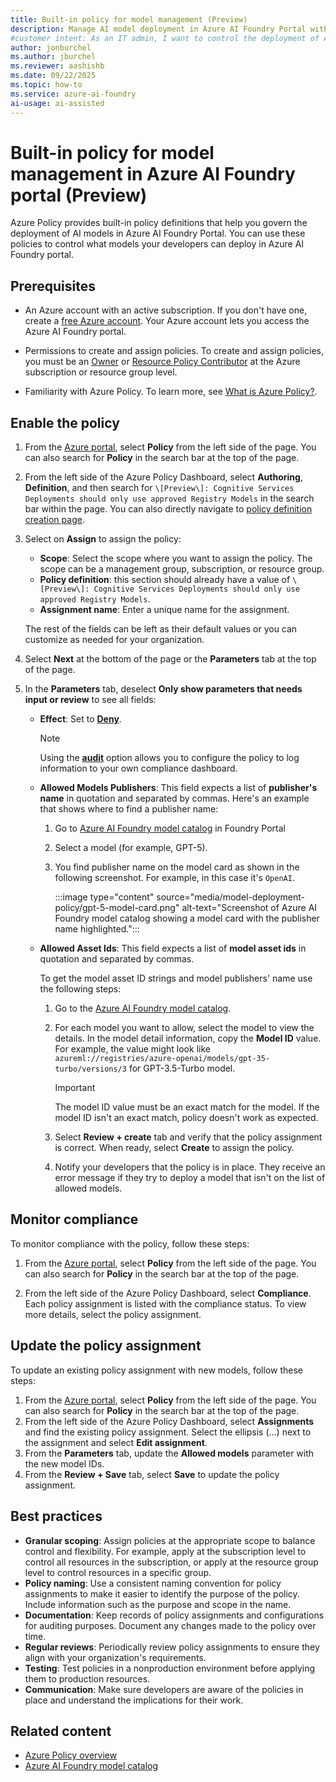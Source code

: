 ```yaml
---
title: Built-in policy for model management (Preview)
description: Manage AI model deployment in Azure AI Foundry Portal with built-in Azure Policy definitions. Learn how to govern and manage model deployments effectively.
#customer intent: As an IT admin, I want to control the deployment of AI models in Azure AI Foundry Portal so that I can ensure compliance with organizational policies.
author: jonburchel
ms.author: jburchel
ms.reviewer: aashishb
ms.date: 09/22/2025
ms.topic: how-to
ms.service: azure-ai-foundry
ai-usage: ai-assisted
---
```


# Built-in policy for model management in Azure AI Foundry portal (Preview)

Azure Policy provides built-in policy definitions that help you govern the deployment of AI models in Azure AI Foundry Portal. You can use
these policies to control what models your developers can deploy in Azure AI Foundry portal.

## Prerequisites

- An Azure account with an active subscription. If you don't have one, create a [free Azure account](https://azure.microsoft.com/free/). Your
  Azure account lets you access the Azure AI Foundry portal.

- Permissions to create and assign policies. To create and assign policies, you must be an [Owner](/azure/role-based-access-control/built-in-roles#owner) or [Resource Policy Contributor](/azure/role-based-access-control/built-in-roles#resource-policy-contributor) at the Azure subscription or resource group level.

- Familiarity with Azure Policy. To learn more, see [What is Azure Policy?](/azure/governance/policy/overview).

## Enable the policy

1. From the [Azure portal](https://portal.azure.com/), select **Policy** from the left side of the page. You can also
   search for **Policy** in the search bar at the top of the page.

1. From the left side of the Azure Policy Dashboard, select **Authoring**, **Definition**, and then search for `\[Preview\]: Cognitive Services Deployments should only use approved Registry Models` in the search bar within the page. You can also directly navigate to [policy definition creation page](https://ms.portal.azure.com/#view/Microsoft_Azure_Policy/PolicyDetail.ReactView/id/%2Fproviders%2FMicrosoft.Authorization%2FpolicyDefinitions%2Faafe3651-cb78-4f68-9f81-e7e41509110f/version/1.0.0-preview/scopes~/%5B%22%2Fsubscriptions%2Fa4393d89-7e7f-4b0b-826e-72fc42c33d1f%22%2C%22%2Fsubscriptions%2Fd128f140-94e6-4175-87a7-954b9d27db16%22%2C%22%2Fsubscriptions%2F562da9fc-fd6e-4f24-a6aa-99827a7f6f91%22%5D/contextRender~/false).

1. Select on **Assign** to assign the policy:

   - **Scope**: Select the scope where you want to assign the policy. The scope can be a management group, subscription, or resource group.
   - **Policy definition**: this section should already have a value of `\[Preview\]: Cognitive Services Deployments should only use approved Registry Models`.
   - **Assignment name**: Enter a unique name for the assignment.

   The rest of the fields can be left as their default values or you can customize as needed for your organization.

1. Select **Next** at the bottom of the page or the **Parameters** tab at the top of the page.

1. In the **Parameters** tab, deselect **Only show parameters that needs input or review** to see all fields:

   - **Effect**: Set to [**Deny**](/azure/governance/policy/concepts/effect-deny).

     > [!NOTE]
     > Using the [**audit**](/azure/governance/policy/concepts/effect-audit) option allows you to configure the policy to log information to your own compliance dashboard.

   - **Allowed Models Publishers**: This field expects a list of **publisher's name** in quotation and separated by commas. Here's an example that shows where to find a publisher name:

     1. Go to [Azure AI Foundry model catalog](/azure/ai-foundry/how-to/model-catalog-overview) in Foundry Portal
     1. Select a model (for example, GPT-5).
     1. You find publisher name on the model card as shown in the following screenshot. For example, in this case it's `OpenAI`.

        :::image type="content" source="media/model-deployment-policy/gpt-5-model-card.png" alt-text="Screenshot of Azure AI Foundry model catalog showing a model card with the publisher name highlighted.":::

   - **Allowed Asset Ids**: This field expects a list of **model asset ids** in quotation and separated by commas.

     To get the model asset ID strings and model publishers' name use the following steps:

     1. Go to the [Azure AI Foundry model catalog](/azure/ai-foundry/how-to/model-catalog-overview).
     1. For each model you want to allow, select the model to view the details. In the model detail information, copy the **Model ID** value. For example, the value might look like `azureml://registries/azure-openai/models/gpt-35-turbo/versions/3` for GPT-3.5-Turbo model.

        > [!IMPORTANT]
        > The model ID value must be an exact match for the model. If the model ID isn't an exact match, policy doesn't work as expected.

     1. Select **Review + create** tab and verify that the policy assignment is correct. When ready, select **Create** to assign the policy.
     1. Notify your developers that the policy is in place. They receive an error message if they try to deploy a model that isn't on the list of allowed models.

## Monitor compliance

To monitor compliance with the policy, follow these steps:

1. From the [Azure portal](https://portal.azure.com/), select **Policy** from the left side of the page. You can also search for **Policy** in the search bar at the top of the page.

1. From the left side of the Azure Policy Dashboard, select **Compliance**. Each policy assignment is listed with the compliance status. To view more details, select the policy assignment.

## Update the policy assignment

To update an existing policy assignment with new models, follow these steps:

1. From the [Azure portal](https://portal.azure.com/), select **Policy** from the left side of the page. You can also search for **Policy** in the search bar at the top of the page.
1. From the left side of the Azure Policy Dashboard, select **Assignments** and find the existing policy assignment. Select the ellipsis (...) next to the assignment and select **Edit assignment**.
1. From the **Parameters** tab, update the **Allowed models** parameter with the new model IDs.
1. From the **Review + Save** tab, select **Save** to update the policy assignment.

## Best practices

- **Granular scoping**: Assign policies at the appropriate scope to balance control and flexibility. For example, apply at the subscription level to control all resources in the subscription, or apply at the resource group level to control resources in a specific group.
- **Policy naming**: Use a consistent naming convention for policy assignments to make it easier to identify the purpose of the policy. Include information such as the purpose and scope in the name.
- **Documentation**: Keep records of policy assignments and configurations for auditing purposes. Document any changes made to the policy over time.
- **Regular reviews**: Periodically review policy assignments to ensure they align with your organization's requirements.
- **Testing**: Test policies in a nonproduction environment before applying them to production resources.
- **Communication**: Make sure developers are aware of the policies in place and understand the implications for their work.

## Related content

- [Azure Policy overview](/azure/governance/policy/overview)
- [Azure AI Foundry model catalog](/azure/ai-foundry/how-to/model-catalog-overview)
